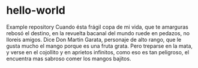 # hello-world
Example repository 
Cuando ésta frágil copa de mi vida, que te amarguras rebosó el destino, en la revuelta bacanal del mundo ruede en pedazos, no lloreis amigos.
Dice Don Martin Garata, personaje de alto rango, que le gusta mucho el mango porque es una fruta grata. Pero treparse en la mata, y verse en el cojollito y en aprietos infinitos, como eso es tan peligroso, el encuentra mas sabroso comer los mangos bajitos.
